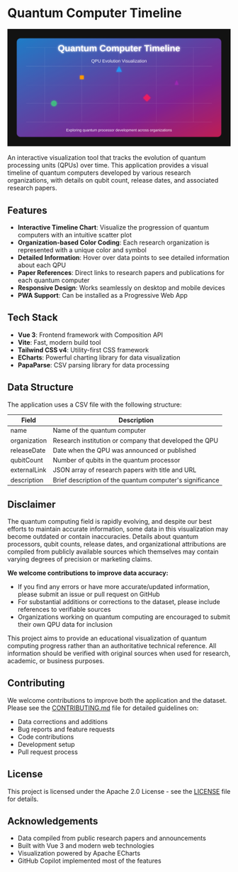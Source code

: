 # Quantum Computer Timeline

![Quantum Computer Timeline](public/qpu-social-cover.svg)

An interactive visualization tool that tracks the evolution of quantum processing units (QPUs) over time. This application provides a visual timeline of quantum computers developed by various research organizations, with details on qubit count, release dates, and associated research papers.

## Features

- **Interactive Timeline Chart**: Visualize the progression of quantum computers with an intuitive scatter plot
- **Organization-based Color Coding**: Each research organization is represented with a unique color and symbol
- **Detailed Information**: Hover over data points to see detailed information about each QPU
- **Paper References**: Direct links to research papers and publications for each quantum computer
- **Responsive Design**: Works seamlessly on desktop and mobile devices
- **PWA Support**: Can be installed as a Progressive Web App

## Tech Stack

- **Vue 3**: Frontend framework with Composition API
- **Vite**: Fast, modern build tool
- **Tailwind CSS v4**: Utility-first CSS framework
- **ECharts**: Powerful charting library for data visualization
- **PapaParse**: CSV parsing library for data processing

## Data Structure

The application uses a CSV file with the following structure:

| Field | Description |
|-------|-------------|
| name | Name of the quantum computer |
| organization | Research institution or company that developed the QPU |
| releaseDate | Date when the QPU was announced or published |
| qubitCount | Number of qubits in the quantum processor |
| externalLink | JSON array of research papers with title and URL |
| description | Brief description of the quantum computer's significance |

## Disclaimer

The quantum computing field is rapidly evolving, and despite our best efforts to maintain accurate information, some data in this visualization may become outdated or contain inaccuracies. Details about quantum processors, qubit counts, release dates, and organizational attributions are compiled from publicly available sources which themselves may contain varying degrees of precision or marketing claims.

**We welcome contributions to improve data accuracy:**

- If you find any errors or have more accurate/updated information, please submit an issue or pull request on GitHub
- For substantial additions or corrections to the dataset, please include references to verifiable sources
- Organizations working on quantum computing are encouraged to submit their own QPU data for inclusion

This project aims to provide an educational visualization of quantum computing progress rather than an authoritative technical reference. All information should be verified with original sources when used for research, academic, or business purposes.

## Contributing

We welcome contributions to improve both the application and the dataset. Please see the [CONTRIBUTING.md](CONTRIBUTING.md) file for detailed guidelines on:

- Data corrections and additions
- Bug reports and feature requests
- Code contributions
- Development setup
- Pull request process

## License

This project is licensed under the Apache 2.0 License - see the [LICENSE](LICENSE) file for details.

## Acknowledgements

- Data compiled from public research papers and announcements
- Built with Vue 3 and modern web technologies
- Visualization powered by Apache ECharts
- GitHub Copilot implemented most of the features
